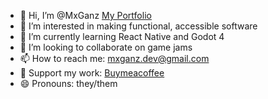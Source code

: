 - 👋 Hi, I’m @MxGanz [My Portfolio](https://mxganz.github.io)
- 👀 I’m interested in making functional, accessible software
- 🌱 I’m currently learning React Native and Godot 4
- 💞️ I’m looking to collaborate on game jams
- 📫 How to reach me: mxganz.dev@gmail.com
- 🍵 Support my work: [Buymeacoffee](https://buymeacoffee.com/mxganz)
- 😄 Pronouns: they/them

<!---
MxGanz/MxGanz is a ✨ special ✨ repository because its `README.md` (this file) appears on your GitHub profile.
You can click the Preview link to take a look at your changes.
--->
